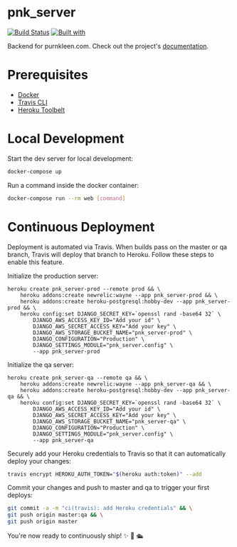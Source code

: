 # pnk_server

[![Build Status](https://travis-ci.org/RomzaLabs/pnk_server.svg?branch=master)](https://travis-ci.org/RomzaLabs/pnk_server)
[![Built with](https://img.shields.io/badge/Built_with-Cookiecutter_Django_Rest-F7B633.svg)](https://github.com/agconti/cookiecutter-django-rest)

Backend for purnkleen.com. Check out the project's [documentation](http://RomzaLabs.github.io/pnk_server/).

# Prerequisites

- [Docker](https://docs.docker.com/docker-for-mac/install/)  
- [Travis CLI](http://blog.travis-ci.com/2013-01-14-new-client/)
- [Heroku Toolbelt](https://toolbelt.heroku.com/)

# Local Development

Start the dev server for local development:
```bash
docker-compose up
```

Run a command inside the docker container:

```bash
docker-compose run --rm web [command]
```

# Continuous Deployment

Deployment is automated via Travis. When builds pass on the master or qa branch, Travis will deploy that branch to Heroku. Follow these steps to enable this feature.

Initialize the production server:

```
heroku create pnk_server-prod --remote prod && \
    heroku addons:create newrelic:wayne --app pnk_server-prod && \
    heroku addons:create heroku-postgresql:hobby-dev --app pnk_server-prod && \
    heroku config:set DJANGO_SECRET_KEY=`openssl rand -base64 32` \
        DJANGO_AWS_ACCESS_KEY_ID="Add your id" \
        DJANGO_AWS_SECRET_ACCESS_KEY="Add your key" \
        DJANGO_AWS_STORAGE_BUCKET_NAME="pnk_server-prod" \
        DJANGO_CONFIGURATION="Production" \
        DJANGO_SETTINGS_MODULE="pnk_server.config" \
        --app pnk_server-prod
```

Initialize the qa server:

```
heroku create pnk_server-qa --remote qa && \
    heroku addons:create newrelic:wayne --app pnk_server-qa && \
    heroku addons:create heroku-postgresql:hobby-dev --app pnk_server-qa && \
    heroku config:set DJANGO_SECRET_KEY=`openssl rand -base64 32` \
        DJANGO_AWS_ACCESS_KEY_ID="Add your id" \
        DJANGO_AWS_SECRET_ACCESS_KEY="Add your key" \
        DJANGO_AWS_STORAGE_BUCKET_NAME="pnk_server-qa" \
        DJANGO_CONFIGURATION="Production" \
        DJANGO_SETTINGS_MODULE="pnk_server.config" \
        --app pnk_server-qa
```

Securely add your Heroku credentials to Travis so that it can automatically deploy your changes:

```bash
travis encrypt HEROKU_AUTH_TOKEN="$(heroku auth:token)" --add
```

Commit your changes and push to master and qa to trigger your first deploys:

```bash
git commit -a -m "ci(travis): add Heroku credentials" && \
git push origin master:qa && \
git push origin master
```

You're now ready to continuously ship! ✨ 💅 🛳
